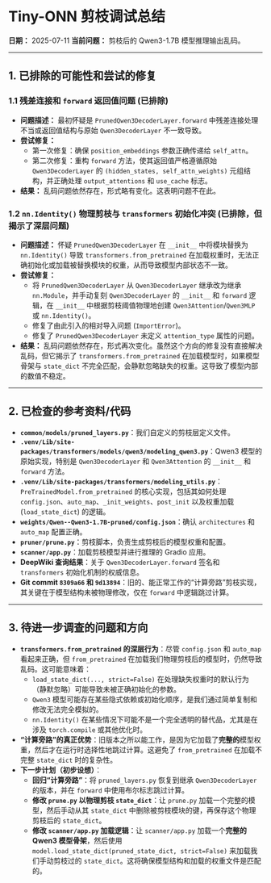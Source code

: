 # Tiny-ONN 剪枝调试总结

**日期：** 2025-07-11
**当前问题：** 剪枝后的 Qwen3-1.7B 模型推理输出乱码。

---

## 1. 已排除的可能性和尝试的修复

### 1.1 残差连接和 `forward` 返回值问题 (已排除)

- **问题描述：** 最初怀疑是 `PrunedQwen3DecoderLayer.forward` 中残差连接处理不当或返回值结构与原始 `Qwen3DecoderLayer` 不一致导致。
- **尝试修复：**
  - 第一次修复：确保 `position_embeddings` 参数正确传递给 `self_attn`。
  - 第二次修复：重构 `forward` 方法，使其返回值严格遵循原始 `Qwen3DecoderLayer` 的 `(hidden_states, self_attn_weights)` 元组结构，并正确处理 `output_attentions` 和 `use_cache` 标志。
- **结果：** 乱码问题依然存在，形式略有变化。这表明问题不在此。

### 1.2 `nn.Identity()` 物理剪枝与 `transformers` 初始化冲突 (已排除，但揭示了深层问题)

- **问题描述：** 怀疑 `PrunedQwen3DecoderLayer` 在 `__init__` 中将模块替换为 `nn.Identity()` 导致 `transformers.from_pretrained` 在加载权重时，无法正确初始化或加载被替换模块的权重，从而导致模型内部状态不一致。
- **尝试修复：**
  - 将 `PrunedQwen3DecoderLayer` 从 `Qwen3DecoderLayer` 继承改为继承 `nn.Module`，并手动复刻 `Qwen3DecoderLayer` 的 `__init__` 和 `forward` 逻辑，在 `__init__` 中根据剪枝阈值物理地创建 `Qwen3Attention`/`Qwen3MLP` 或 `nn.Identity()`。
  - 修复了由此引入的相对导入问题 (`ImportError`)。
  - 修复了 `PrunedQwen3DecoderLayer` 未定义 `attention_type` 属性的问题。
- **结果：** 乱码问题依然存在，形式再次变化。虽然这个方向的修复没有直接解决乱码，但它揭示了 `transformers.from_pretrained` 在加载模型时，如果模型骨架与 `state_dict` 不完全匹配，会静默忽略缺失的权重。这导致了模型内部的数值不稳定。

---

## 2. 已检查的参考资料/代码

- **`common/models/pruned_layers.py`**：我们自定义的剪枝层定义文件。
- **`.venv/Lib/site-packages/transformers/models/qwen3/modeling_qwen3.py`**：Qwen3 模型的原始实现，特别是 `Qwen3DecoderLayer` 和 `Qwen3Attention` 的 `__init__` 和 `forward` 方法。
- **`.venv/Lib/site-packages/transformers/modeling_utils.py`**：`PreTrainedModel.from_pretrained` 的核心实现，包括其如何处理 `config.json`、`auto_map`、`_init_weights`、`post_init` 以及权重加载 (`load_state_dict`) 的逻辑。
- **`weights/Qwen--Qwen3-1.7B-pruned/config.json`**：确认 `architectures` 和 `auto_map` 配置正确。
- **`pruner/prune.py`**：剪枝脚本，负责生成剪枝后的模型权重和配置。
- **`scanner/app.py`**：加载剪枝模型并进行推理的 Gradio 应用。
- **DeepWiki 查询结果**：关于 `Qwen3DecoderLayer.forward` 签名和 `transformers` 初始化机制的权威信息。
- **Git commit `8309a66` 和 `9d13894`**：旧的、能正常工作的“计算旁路”剪枝实现，其关键在于模型结构未被物理修改，仅在 `forward` 中逻辑跳过计算。

---

## 3. 待进一步调查的问题和方向

- **`transformers.from_pretrained` 的深层行为**：尽管 `config.json` 和 `auto_map` 看起来正确，但 `from_pretrained` 在加载我们物理剪枝后的模型时，仍然导致乱码。这可能意味着：
  - `load_state_dict(..., strict=False)` 在处理缺失权重时的默认行为（静默忽略）可能导致未被正确初始化的参数。
  - `Qwen3` 模型可能存在某些隐式依赖或初始化顺序，是我们通过简单复制和修改无法完全模拟的。
  - `nn.Identity()` 在某些情况下可能不是一个完全透明的替代品，尤其是在涉及 `torch.compile` 或其他优化时。
- **“计算旁路”的真正优势**：旧版本之所以能工作，是因为它加载了**完整的**模型权重，然后才在运行时选择性地跳过计算。这避免了 `from_pretrained` 在加载不完整 `state_dict` 时的复杂性。
- **下一步计划（初步设想）**：
  - **回归“计算旁路”**：将 `pruned_layers.py` 恢复到继承 `Qwen3DecoderLayer` 的版本，并在 `forward` 中使用布尔标志跳过计算。
  - **修改 `prune.py` 以物理剪枝 `state_dict`**：让 `prune.py` 加载一个完整的模型，然后手动从其 `state_dict` 中删除被剪枝模块的键，再保存这个物理剪枝后的 `state_dict`。
  - **修改 `scanner/app.py` 加载逻辑**：让 `scanner/app.py` 加载一个**完整的 Qwen3 模型骨架**，然后使用 `model.load_state_dict(pruned_state_dict, strict=False)` 来加载我们手动剪枝过的 `state_dict`。这将确保模型结构和加载的权重文件是匹配的。
